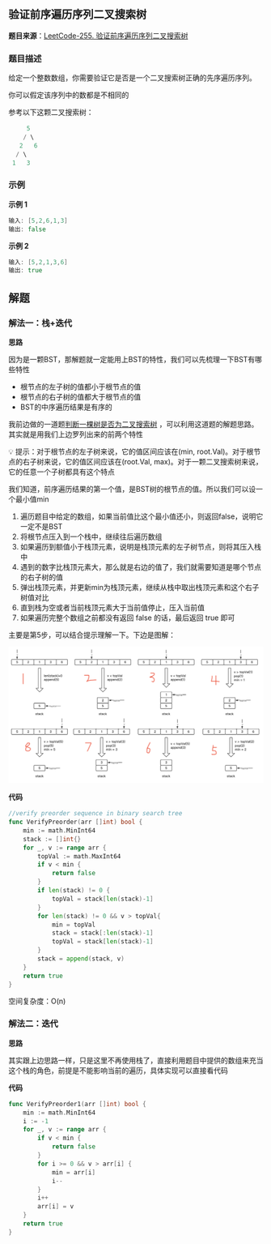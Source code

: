 ## 验证前序遍历序列二叉搜索树

**题目来源**：[LeetCode-255. 验证前序遍历序列二叉搜索树](https://www.jianshu.com/p/afe53c950a31)

### 题目描述

给定一个整数数组，你需要验证它是否是一个二叉搜索树正确的先序遍历序列。

你可以假定该序列中的数都是不相同的

参考以下这颗二叉搜索树：

```go
     5
    / \
   2   6
  / \
 1   3
```

### 示例

**示例 1**

```go
输入: [5,2,6,1,3]
输出: false
```

**示例 2**

```go
输入: [5,2,1,3,6]
输出: true
```

## 解题

### 解法一：栈+迭代

**思路**

因为是一颗BST，那解题就一定能用上BST的特性，我们可以先梳理一下BST有哪些特性

- 根节点的左子树的值都小于根节点的值
- 根节点的右子树的值都大于根节点的值
- BST的中序遍历结果是有序的

我前边做的一道题[判断一棵树是否为二叉搜索树](https://mp.weixin.qq.com/s?__biz=MzU5MjA1MzcyMA==&mid=2247485537&idx=1&sn=b4dd2fa028113c053e7b94672b157e6c&chksm=fe24dcd6c95355c01d64b8fb429d849a3e0ce7316ea9244abb98c140d863634b4a02f1297baa&token=1800960582&lang=zh_CN#rd) ，可以利用这道题的解题思路。其实就是用我们上边罗列出来的前两个特性

<aside>
💡 提示：对于根节点的左子树来说，它的值区间应该在(min, root.Val)。对于根节点的右子树来说，它的值区间应该在(root.Val, max)。对于一颗二叉搜索树来说，它的任意一个子树都具有这个特点

</aside>

我们知道，前序遍历结果的第一个值，是BST树的根节点的值。所以我们可以设一个最小值min

1. 遍历题目中给定的数组，如果当前值比这个最小值还小，则返回false，说明它一定不是BST
2. 将根节点压入到一个栈中，继续往后遍历数组
3. 如果遍历到额值小于栈顶元素，说明是栈顶元素的左子树节点，则将其压入栈中
4. 遇到的数字比栈顶元素大，那么就是右边的值了，我们就需要知道是哪个节点的右子树的值
5. 弹出栈顶元素，并更新min为栈顶元素，继续从栈中取出栈顶元素和这个右子树值对比
6. 直到栈为空或者当前栈顶元素大于当前值停止，压入当前值
7. 如果遍历完整个数组之前都没有返回 false 的话，最后返回 true 即可

主要是第5步，可以结合提示理解一下。下边是图解：

![image](https://github.com/Rain-Life/algorithm-go/blob/master/photos/BinaryTree/255/255-1.png)

**代码**

```go
//verify preorder sequence in binary search tree
func VerifyPreorder(arr []int) bool {
	min := math.MinInt64
	stack := []int{}
	for _, v := range arr {
		topVal := math.MaxInt64
		if v < min {
			return false
		}
		if len(stack) != 0 {
			topVal = stack[len(stack)-1]
		}
		for len(stack) != 0 && v > topVal{
			min = topVal
			stack = stack[:len(stack)-1]
			topVal = stack[len(stack)-1]
		}
		stack = append(stack, v)
	}
	return true
}
```

空间复杂度：O(n)

### 解法二：迭代

**思路**

其实跟上边思路一样，只是这里不再使用栈了，直接利用题目中提供的数组来充当这个栈的角色，前提是不能影响当前的遍历，具体实现可以直接看代码

**代码**

```go
func VerifyPreorder1(arr []int) bool {
	min := math.MinInt64
	i := -1
	for _, v := range arr {
		if v < min {
			return false
		}
		for i >= 0 && v > arr[i] {
			min = arr[i]
			i--
		}
		i++
		arr[i] = v
	}
	return true
}
```